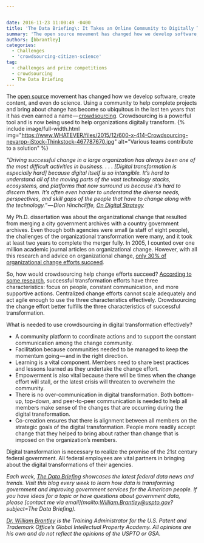 ```yaml
---


date: 2016-11-23 11:00:49 -0400
title: 'The Data Briefing\: It Takes an Online Community to Digitally Transform an Organization'
summary: 'The open source movement has changed how we develop software, create content, and even do science. Using a community to help complete projects and bring about change has become so ubiquitous in the last ten years that it has even earned a name &mdash; crowdsourcing. Crowdsourcing is a powerful tool and is now being used to help'
authors: [bbrantley]
categories:
  - Challenges
  - 'crowdsourcing-citizen-science'
tag:
  - challenges and prize competitions
  - crowdsourcing
  - The Data Briefing
---
```


The [open source](https://www.WHATEVER/tag/open-source/) movement has changed how we develop software, create content, and even do science. Using a community to help complete projects and bring about change has become so ubiquitous in the last ten years that it has even earned a name — [crowdsourcing](https://www.WHATEVER/tag/crowdsourcing/). Crowdsourcing is a powerful tool and is now being used to help organizations digitally transform. 
{% include image/full-width.html img="https://www.WHATEVER/files/2015/12/600-x-414-Crowdsourcing-nevarpp-iStock-Thinkstock-467787670.jpg" alt="Various teams contribute to a solution" %} 

_“Driving successful change in a large organization has always been one of the most difficult activities in business. . . . [Digital transformation is especially hard] because digital itself is so intangible. It’s  hard to understand all of the moving parts of the vast technology stacks, ecosystems, and platforms that now surround us because it’s  hard to discern them. It’s  often even harder to understand the diverse needs, perspectives, and skill gaps of the people that have to change along with the technology.” — Dion Hinchcliffe,_ [_On Digital Strategy_](https://dionhinchcliffe.com/2016/11/18/using-online-community-for-digital-transformation/)

My Ph.D. dissertation was about the organizational change that resulted from merging a city government archives with a country government archives. Even though both agencies were small (a staff of eight people), the challenges of the organizational transformation were many, and it took at least two years to complete the merger fully. In 2005, I counted over one million academic journal articles on organizational change. However, with all this research and advice on organizational change, [only 30% of organizational change efforts succeed](http://www.gallup.com/businessjournal/162707/change-initiatives-fail-don.aspx).

So, how would crowdsourcing help change efforts succeed? [According to some research](http://www.mckinsey.com/business-functions/organization/our-insights/how-to-beat-the-transformation-odds), successful transformation efforts have three characteristics: focus on people, constant communication, and more supportive actions. Centralized change efforts cannot scale adequately and act agile enough to use the three characteristics effectively. Crowdsourcing the change effort better fulfills the three characteristics of successful transformation.

What is needed to use crowdsourcing in digital transformation effectively?

<ul class="ul1">
  <li>
    A community platform to coordinate actions and to support the constant communication among the change community.
  </li>
  <li>
    Facilitation because communities needed to be managed to keep the momentum going — and in the right direction.
  </li>
  <li>
    Learning is a vital component. Members need to share best practices and lessons learned as they undertake the change effort.
  </li>
  <li>
    Empowerment is also vital because there will be times when the change effort will stall, or the latest crisis will threaten to overwhelm the community.
  </li>
  <li>
    There is no over-communication in digital transformation. Both bottom-up, top-down, and peer-to-peer communication is needed to help all members make sense of the changes that are occurring during the digital transformation.
  </li>
  <li>
    Co-creation ensures that there is alignment between all members on the strategic goals of the digital transformation. People more readily accept change that they helped to bring about rather than change that is imposed on the organization’s  members.
  </li>
</ul>

Digital transformation is necessary to realize the promise of the 21st century federal government. All federal employees are vital partners in bringing about the digital transformations of their agencies.

_Each week, [The Data Briefing](https://www.WHATEVER/tag/the-data-briefing/) showcases the latest federal data news and trends. Visit this blog every week to learn how data is transforming government and improving government services for the American people. If you have ideas for a topic or have questions about government data, please [contact me via email](mailto:William.Brantley@uspto.gov?subject=The Data Briefing)._

_[Dr. William Brantley](https://www.WHATEVER/author/bbrantley/) is the Training Administrator for the U.S. Patent and Trademark Office’s  Global Intellectual Property Academy. All opinions are his own and do not reflect the opinions of the USPTO or GSA._